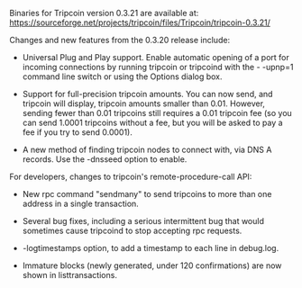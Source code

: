 Binaries for Tripcoin version 0.3.21 are available at:
  https://sourceforge.net/projects/tripcoin/files/Tripcoin/tripcoin-0.3.21/

Changes and new features from the 0.3.20 release include:

* Universal Plug and Play support.  Enable automatic opening of a port for incoming connections by running tripcoin or tripcoind with the - -upnp=1 command line switch or using the Options dialog box.

* Support for full-precision tripcoin amounts.  You can now send, and tripcoin will display, tripcoin amounts smaller than 0.01.  However, sending fewer than 0.01 tripcoins still requires a 0.01 tripcoin fee (so you can send 1.0001 tripcoins without a fee, but you will be asked to pay a fee if you try to send 0.0001).

* A new method of finding tripcoin nodes to connect with, via DNS A records. Use the -dnsseed option to enable.

For developers, changes to tripcoin's remote-procedure-call API:

* New rpc command "sendmany" to send tripcoins to more than one address in a single transaction.

* Several bug fixes, including a serious intermittent bug that would sometimes cause tripcoind to stop accepting rpc requests. 

* -logtimestamps option, to add a timestamp to each line in debug.log.

* Immature blocks (newly generated, under 120 confirmations) are now shown in listtransactions.
